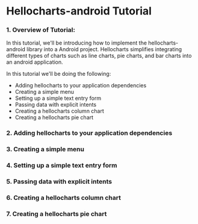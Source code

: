 # Hellocharts-android Tutorial

### 1. Overview of Tutorial: 

In this tutorial, we'll be introducing how to implement the hellocharts-android library into a
Android project. Hellocharts simplifies integrating different types of charts such as line charts, 
pie charts, and bar charts into an android application. 

In this tutorial we'll be doing the following:

* Adding hellocharts to your application dependencies
* Creating a simple menu
* Setting up a simple text entry form
* Passing data with explicit intents
* Creating a hellocharts column chart 
* Creating a hellocharts pie chart

### 2. Adding hellocharts to your application dependencies


### 3. Creating a simple menu


### 4. Setting up a simple text entry form


### 5. Passing data with explicit intents


### 6. Creating a hellocharts column chart 


### 7. Creating a hellocharts pie chart